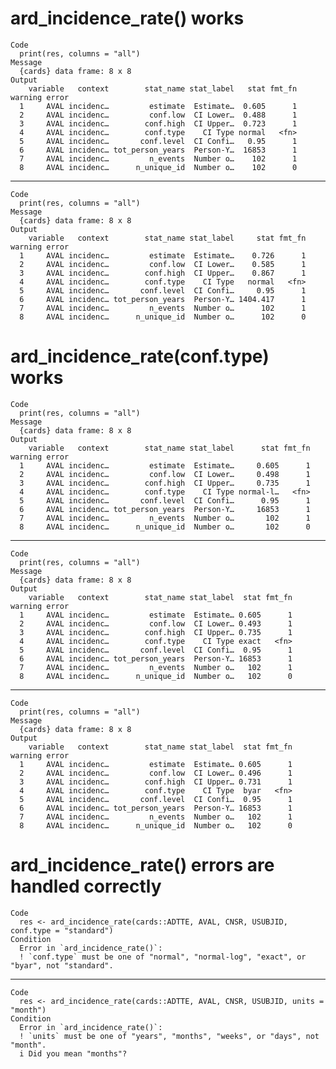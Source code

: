 # ard_incidence_rate() works

    Code
      print(res, columns = "all")
    Message
      {cards} data frame: 8 x 8
    Output
        variable   context        stat_name stat_label   stat fmt_fn warning error
      1     AVAL incidenc…         estimate  Estimate…  0.605      1              
      2     AVAL incidenc…         conf.low  CI Lower…  0.488      1              
      3     AVAL incidenc…        conf.high  CI Upper…  0.723      1              
      4     AVAL incidenc…        conf.type    CI Type normal   <fn>              
      5     AVAL incidenc…       conf.level  CI Confi…   0.95      1              
      6     AVAL incidenc… tot_person_years  Person-Y…  16853      1              
      7     AVAL incidenc…         n_events  Number o…    102      1              
      8     AVAL incidenc…      n_unique_id  Number o…    102      0              

---

    Code
      print(res, columns = "all")
    Message
      {cards} data frame: 8 x 8
    Output
        variable   context        stat_name stat_label     stat fmt_fn warning error
      1     AVAL incidenc…         estimate  Estimate…    0.726      1              
      2     AVAL incidenc…         conf.low  CI Lower…    0.585      1              
      3     AVAL incidenc…        conf.high  CI Upper…    0.867      1              
      4     AVAL incidenc…        conf.type    CI Type   normal   <fn>              
      5     AVAL incidenc…       conf.level  CI Confi…     0.95      1              
      6     AVAL incidenc… tot_person_years  Person-Y… 1404.417      1              
      7     AVAL incidenc…         n_events  Number o…      102      1              
      8     AVAL incidenc…      n_unique_id  Number o…      102      0              

# ard_incidence_rate(conf.type) works

    Code
      print(res, columns = "all")
    Message
      {cards} data frame: 8 x 8
    Output
        variable   context        stat_name stat_label      stat fmt_fn warning error
      1     AVAL incidenc…         estimate  Estimate…     0.605      1              
      2     AVAL incidenc…         conf.low  CI Lower…     0.498      1              
      3     AVAL incidenc…        conf.high  CI Upper…     0.735      1              
      4     AVAL incidenc…        conf.type    CI Type normal-l…   <fn>              
      5     AVAL incidenc…       conf.level  CI Confi…      0.95      1              
      6     AVAL incidenc… tot_person_years  Person-Y…     16853      1              
      7     AVAL incidenc…         n_events  Number o…       102      1              
      8     AVAL incidenc…      n_unique_id  Number o…       102      0              

---

    Code
      print(res, columns = "all")
    Message
      {cards} data frame: 8 x 8
    Output
        variable   context        stat_name stat_label  stat fmt_fn warning error
      1     AVAL incidenc…         estimate  Estimate… 0.605      1              
      2     AVAL incidenc…         conf.low  CI Lower… 0.493      1              
      3     AVAL incidenc…        conf.high  CI Upper… 0.735      1              
      4     AVAL incidenc…        conf.type    CI Type exact   <fn>              
      5     AVAL incidenc…       conf.level  CI Confi…  0.95      1              
      6     AVAL incidenc… tot_person_years  Person-Y… 16853      1              
      7     AVAL incidenc…         n_events  Number o…   102      1              
      8     AVAL incidenc…      n_unique_id  Number o…   102      0              

---

    Code
      print(res, columns = "all")
    Message
      {cards} data frame: 8 x 8
    Output
        variable   context        stat_name stat_label  stat fmt_fn warning error
      1     AVAL incidenc…         estimate  Estimate… 0.605      1              
      2     AVAL incidenc…         conf.low  CI Lower… 0.496      1              
      3     AVAL incidenc…        conf.high  CI Upper… 0.731      1              
      4     AVAL incidenc…        conf.type    CI Type  byar   <fn>              
      5     AVAL incidenc…       conf.level  CI Confi…  0.95      1              
      6     AVAL incidenc… tot_person_years  Person-Y… 16853      1              
      7     AVAL incidenc…         n_events  Number o…   102      1              
      8     AVAL incidenc…      n_unique_id  Number o…   102      0              

# ard_incidence_rate() errors are handled correctly

    Code
      res <- ard_incidence_rate(cards::ADTTE, AVAL, CNSR, USUBJID, conf.type = "standard")
    Condition
      Error in `ard_incidence_rate()`:
      ! `conf.type` must be one of "normal", "normal-log", "exact", or "byar", not "standard".

---

    Code
      res <- ard_incidence_rate(cards::ADTTE, AVAL, CNSR, USUBJID, units = "month")
    Condition
      Error in `ard_incidence_rate()`:
      ! `units` must be one of "years", "months", "weeks", or "days", not "month".
      i Did you mean "months"?

